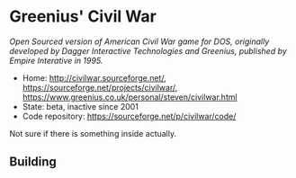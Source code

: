 # Greenius' Civil War

_Open Sourced version of American Civil War game for DOS, originally developed by Dagger Interactive Technologies and Greenius, published by Empire Interative in 1995._

- Home: http://civilwar.sourceforge.net/, https://sourceforge.net/projects/civilwar/, https://www.greenius.co.uk/personal/steven/civilwar.html
- State: beta, inactive since 2001
- Code repository: https://sourceforge.net/p/civilwar/code/

Not sure if there is something inside actually.

## Building

